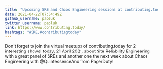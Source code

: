 ```yaml
---
title: "Upcoming SRE and Chaos Engineering sessions at contributing.today"
date: 2021-04-22T07:54:49Z
github_username: pabluk
twitter_username: pabluk
link: https://www.contributing.today/
hashtags: "#SRE,#contributingtoday"
---
```

Don't forget to join the virtual meetups of contributing.today for 2 interesting shows! today, 21 April 2021, about Site Reliability Engineering with a great panel of SREs and another one the next week about Chaos Engineering with @QuintessenceAnx from PagerDuty!

